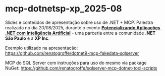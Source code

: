 # mcp-dotnetsp-xp_2025-08
Slides e conteúdos de apresentação sobre uso de .NET + MCP. Palestra realizada no dia 20/08/2025, durante o evento [**Potencializando Aplicações .NET com Inteligência Artificial**](https://www.sympla.com.br/evento/potencializando-aplicacoes-net-com-inteligencia-artificial-gratuito-e-presencial-sao-paulo-sp/3072488) - uma parceria entre a comunidade **.NET São Paulo** e a **XP Inc**.

Exemplo utilizado na apresentacão: https://github.com/renatogroffe/dotnet9-mcp-fakedata-sqlserver

MCP do SQL Server com instruções para uso do mesmo via package NuGet: https://github.com/renatogroffe/sqlserver-mcp-dotnet-tool-scripts
